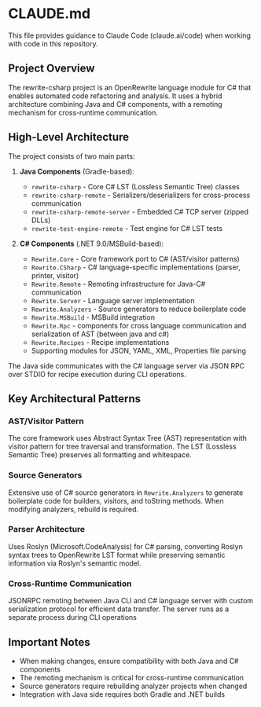 # CLAUDE.md

This file provides guidance to Claude Code (claude.ai/code) when working with code in this repository.

## Project Overview

The rewrite-csharp project is an OpenRewrite language module for C# that enables automated code refactoring and analysis. It uses a hybrid architecture combining Java and C# components, with a remoting mechanism for cross-runtime communication.

## High-Level Architecture

The project consists of two main parts:

1. **Java Components** (Gradle-based):
   - `rewrite-csharp` - Core C# LST (Lossless Semantic Tree) classes
   - `rewrite-csharp-remote` - Serializers/deserializers for cross-process communication
   - `rewrite-csharp-remote-server` - Embedded C# TCP server (zipped DLLs)
   - `rewrite-test-engine-remote` - Test engine for C# LST tests

2. **C# Components** (.NET 9.0/MSBuild-based):
   - `Rewrite.Core` - Core framework port to C# (AST/visitor patterns)
   - `Rewrite.CSharp` - C# language-specific implementations (parser, printer, visitor)
   - `Rewrite.Remote` - Remoting infrastructure for Java-C# communication
   - `Rewrite.Server` - Language server implementation
   - `Rewrite.Analyzers` - Source generators to reduce boilerplate code
   - `Rewrite.MSBuild` - MSBuild integration
   - `Rewrite.Rpc` - components for cross language communication and serialization of AST (between java and c#)
   - `Rewrite.Recipes` - Recipe implementations
   - Supporting modules for JSON, YAML, XML, Properties file parsing

The Java side communicates with the C# language server via JSON RPC over STDIO for recipe execution during CLI operations.



## Key Architectural Patterns

### AST/Visitor Pattern
The core framework uses Abstract Syntax Tree (AST) representation with visitor pattern for tree traversal and transformation. The LST (Lossless Semantic Tree) preserves all formatting and whitespace.

### Source Generators
Extensive use of C# source generators in `Rewrite.Analyzers` to generate boilerplate code for builders, visitors, and toString methods. When modifying analyzers, rebuild is required.

### Parser Architecture
Uses Roslyn (Microsoft.CodeAnalysis) for C# parsing, converting Roslyn syntax trees to OpenRewrite LST format while preserving semantic information via Roslyn's semantic model.

### Cross-Runtime Communication
JSONRPC remoting between Java CLI and C# language server with custom serialization protocol for efficient data transfer. The server runs as a separate process during CLI operations

## Important Notes

- When making changes, ensure compatibility with both Java and C# components
- The remoting mechanism is critical for cross-runtime communication
- Source generators require rebuilding analyzer projects when changed
- Integration with Java side requires both Gradle and .NET builds